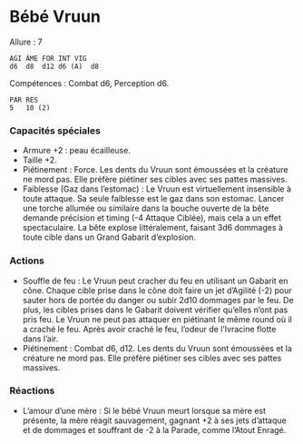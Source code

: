 # Bébé Vruun

Allure : 7

	AGI	ÂME	FOR	INT	VIG
	d6	d8	d12	d6 (A)	d8

Compétences : Combat d6, Perception d6.

	PAR	RES
	5	10 (2)

### Capacités spéciales
- Armure +2 : peau écailleuse.
- Taille +2.
- Piétinement : Force. Les dents du Vruun sont émoussées et la créature ne mord pas. Elle préfère piétiner ses cibles avec ses pattes massives.
- Faiblesse (Gaz dans l’estomac) : Le Vruun est virtuellement insensible à toute attaque. Sa seule faiblesse est le gaz dans son estomac. Lancer une torche allumée ou similaire dans la bouche ouverte de la bête demande précision et timing (-4 Attaque Ciblée), mais cela a un effet spectaculaire. La bête explose littéralement, faisant 3d6 dommages à toute cible dans un Grand Gabarit d’explosion.

### Actions
- Souffle de feu : Le Vruun peut cracher du feu en utilisant un Gabarit en cône. Chaque cible prise dans le cône doit faire un jet d’Agilité (-2) pour sauter hors de portée du danger ou subir 2d10 dommages par le feu. De plus, les cibles prises dans le Gabarit doivent vérifier qu’elles n’ont pas pris feu. Le Vruun ne peut pas attaquer en piétinant le même round où il a craché le feu. Après avoir craché le feu, l’odeur de l’Ivracine flotte dans l’air.
- Piétinement : Combat d6, d12. Les dents du Vruun sont émoussées et la créature ne mord pas. Elle préfère piétiner ses cibles avec ses pattes massives.

### Réactions
- L’amour d’une mère : Si le bébé Vruun meurt lorsque sa mère est présente, la mère réagit sauvagement, gagnant +2 à ses jets d’attaque et de dommages et souffrant de -2 à la Parade, comme l’Atout Enragé.
